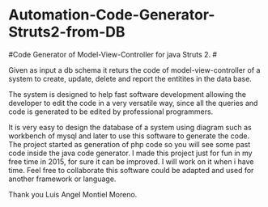 # Automation-Code-Generator-Struts2-from-DB
#Code Generator of Model-View-Controller for java Struts 2. #

Given as input a db schema it returs the code of model-view-controller of a system to create, update, delete and report the entitites in the data base. 

The system is designed to help fast software development allowing the developer to edit the code in a very versatile way, since all the queries and code is generated to be edited by professional programmers. 

It is very easy to design the database of a system using diagram such as workbench of mysql and later to use this software to generate the code. The project started as generation of php code so you will see some past code inside the java code generator. I made this project just for fun in my free time in 2015, for sure it can be improved. 
I will work on it when i have time. Feel free to collaborate this software could be adapted and used for another framework or language.

Thank you 
Luis Angel Montiel Moreno.
